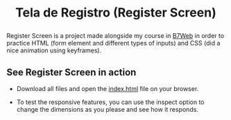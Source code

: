 <h1 align="center">
  <p align="center">Tela de Registro (Register Screen)</p>
</h1>

Register Screen is a project made alongside my course in [B7Web](https://b7web.com.br/fullstack/?gclid=EAIaIQobChMI-7eYj5vT-QIVEz6RCh2VfgXQEAAYASAAEgJfifD_BwE&ref=I24108426I) in order to practice HTML (form element and different types of inputs) and CSS (did a nice animation using keyframes).

## See Register Screen in action

- Download all files and open the [index.html](https://github.com/valmarath/tela-de-registro/blob/main/register.html) file on your browser. 

- To test the responsive features, you can use the inspect option to change the dimensions as you please and see how it responds. 
